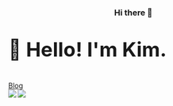 
### <center>Hi there 👋</center>
<!--
**hubvue/hubvue** is a ✨ _special_ ✨ repository because its `README.md` (this file) appears on your GitHub profile.

Here are some ideas to get you started:

- 🔭 I’m currently working on ...
- 🌱 I’m currently learning ...
- 👯 I’m looking to collaborate on ...
- 🤔 I’m looking for help with ...
- 💬 Ask me about ...
- 📫 How to reach me: ...
- 😄 Pronouns: ...
- ⚡ Fun fact: ...

[![Anurag's github stats](https://github-readme-stats.vercel.app/api?username=hubvue&show_icons=true&theme=radical&count_private=true)](https://github.com/anuraghazra/github-readme-stats)
[![Top Langs](https://github-readme-stats.vercel.app/api/top-langs/?username=hubvue&layout=compact&theme=radical&count_private=true&show_icons=true)](https://github.com/anuraghazra/github-readme-stats)
-->

<div>
  <p style="font-size: 40px; font-weight: bold;">👋 Hello! I'm Kim.</p>
  <a href="https://blog.cckim.cn/">Blog</a>
</div>
<a href="https://github.com/anuraghazra/github-readme-stats">
  <img align="left" src="https://github-readme-stats.vercel.app/api?username=hubvue&show_icons=true&theme=radical&count_private=true" />
</a>
<a href="https://github.com/anuraghazra/convoychat">
  <img align="left" src="https://github-readme-stats.vercel.app/api/top-langs/?username=hubvue&layout=compact&theme=radical&count_private=true&show_icons=true" />
</a>
